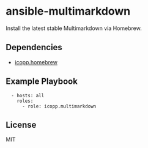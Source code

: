 # ansible-multimarkdown

Install the latest stable Multimarkdown via Homebrew.

## Dependencies

* [icopp.homebrew](https://github.com/icopp/ansible-homebrew)

## Example Playbook

```
  - hosts: all
    roles:
      - role: icopp.multimarkdown
```

## License

MIT
